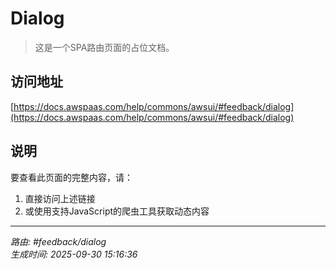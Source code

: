 # Dialog

> 这是一个SPA路由页面的占位文档。

## 访问地址

[https://docs.awspaas.com/help/commons/awsui/#feedback/dialog](https://docs.awspaas.com/help/commons/awsui/#feedback/dialog)

## 说明

要查看此页面的完整内容，请：

1. 直接访问上述链接
2. 或使用支持JavaScript的爬虫工具获取动态内容

---

*路由: #feedback/dialog*  
*生成时间: 2025-09-30 15:16:36*
